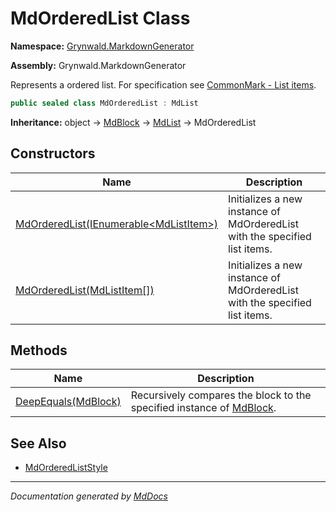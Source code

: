 # MdOrderedList Class

**Namespace:** [Grynwald.MarkdownGenerator](../index.md)

**Assembly:** Grynwald.MarkdownGenerator

Represents a ordered list. For specification see [CommonMark \- List items](https://spec.commonmark.org/0.28/#list-items).

```csharp
public sealed class MdOrderedList : MdList
```

**Inheritance:** object → [MdBlock](../MdBlock/index.md) → [MdList](../MdList/index.md) → MdOrderedList

## Constructors

| Name                                                                                                 | Description                                                                |
| ---------------------------------------------------------------------------------------------------- | -------------------------------------------------------------------------- |
| [MdOrderedList(IEnumerable\<MdListItem\>)](constructors/index.md#mdorderedlistienumerablemdlistitem) | Initializes a new instance of MdOrderedList with the specified list items. |
| [MdOrderedList(MdListItem\[\])](constructors/index.md#mdorderedlistmdlistitem)                       | Initializes a new instance of MdOrderedList with the specified list items. |

## Methods

| Name                                         | Description                                                                                 |
| -------------------------------------------- | ------------------------------------------------------------------------------------------- |
| [DeepEquals(MdBlock)](methods/DeepEquals.md) | Recursively compares the block to the specified instance of [MdBlock](../MdBlock/index.md). |

## See Also

- [MdOrderedListStyle](../MdOrderedListStyle/index.md)

___

*Documentation generated by [MdDocs](https://github.com/ap0llo/mddocs)*
